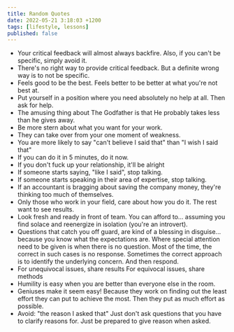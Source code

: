 ```yaml
---
title: Random Quotes
date: 2022-05-21 3:18:03 +1200
tags: [lifestyle, lessons]
published: false
---
```


- Your critical feedback will almost always backfire. 
	Also, if you can't be specific, simply avoid it. 
- There's no right way to provide critical feedback.
	But a definite wrong way is to not be specific.
- Feels good to be the best.
	Feels better to be better at what you're not best at. 
- Put yourself in a position where you need absolutely no help at all. 
	Then ask for help. 
- The amusing thing about The Godfather is that
    He probably takes less than he gives away.
- Be more stern about what you want for your work.
- They can take over from your one moment of weakness. 
- You are more likely to say "can't believe I said that" than
    "I wish I said that"
- If you can do it in 5 minutes, do it now.
- If you don't fuck up your relationship, it'll be alright
- If someone starts saying, "like I said", stop talking.
- If someone starts speaking in their area of expertise, stop talking.
- If an accountant is bragging about saving the company money, 
    they're thinking too much of themselves. 
- Only those who work in your field, care about how you do it.
    The rest want to see results.
- Look fresh and ready in front of team. You can afford to...
    assuming you find solace and reenergize in isolation (you're an introvert).
- Questions that catch you off guard, are kind of a blessing in disguise...
    because you know what the expectations are. 
    Where special attention need to be given is when there is no question.
    Most of the time, the correct in such cases is no response.
    Sometimes the correct approach is to identify the underlying concern. 
    And then respond.
- For unequivocal issues, share results
    For equivocal issues, share methods
- Humility is easy when you are better than everyone else in the room. 
- Geniuses make it seem easy!
    Because they work on finding out the least effort they can put 
    to achieve the most. Then they put as much effort as possible.
- Avoid: "the reason I asked that"
    Just don't ask questions that you have to clarify reasons for.
    Just be prepared to give reason when asked. 

